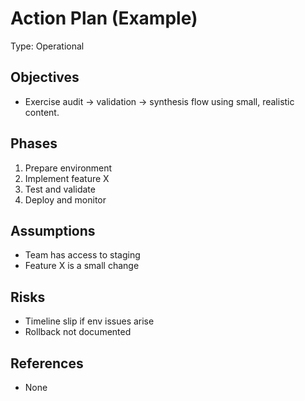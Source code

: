 # Action Plan (Example)
Type: Operational

## Objectives
- Exercise audit → validation → synthesis flow using small, realistic content.

## Phases
1) Prepare environment
2) Implement feature X
3) Test and validate
4) Deploy and monitor

## Assumptions
- Team has access to staging
- Feature X is a small change

## Risks
- Timeline slip if env issues arise
- Rollback not documented

## References
- None
